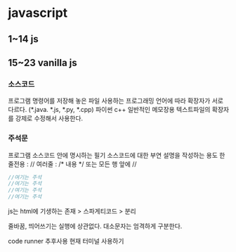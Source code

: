 # javascript

## 1~14 js
## 15~23 vanilla js

### 소스코드
프로그램 명령어를 저장해 놓은 파일
사용하는 프로그래밍 언어에 따라 확장자가 서로 다르다. (*.java. *.js, *.py, *.cpp) 파이썬 c++
일반적인 메모장용 텍스트파일의 확장자를 강제로 수정해서 사용한다.

### 주석문
프로그램 소스코드 안에 명시하는 필기
소스코드에 대한 부연 설명을 작성하는 용도
한줄전용 : //
여러줄 : /* 내용 */ 또는 모든 행 앞에 //

```javascript
//여기는 주석
//여기는 주석
//여기는 주석
//여기는 주석

```

js는 html에 기생하는 존재 > 스파게티코드 > 분리

줄바꿈, 띄어쓰기는 실행에 상관없다.
대소문자는 엄격하게 구분한다.

code runner 추후사용 현재 터미널 사용하기
